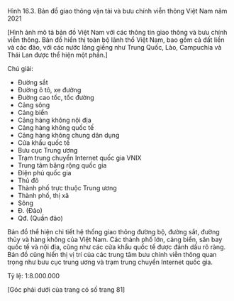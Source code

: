 Hình 16.3. Bản đồ giao thông vận tải và bưu chính viễn thông Việt Nam năm 2021

[Hình ảnh mô tả bản đồ Việt Nam với các thông tin giao thông và bưu chính viễn thông. Bản đồ hiển thị toàn bộ lãnh thổ Việt Nam, bao gồm cả đất liền và các đảo, với các nước láng giềng như Trung Quốc, Lào, Campuchia và Thái Lan được thể hiện một phần.]

Chú giải:
- Đường sắt
- Đường ô tô, xe đường
- Đường cao tốc, tốc đường
- Cảng sông
- Cảng biển
- Cảng hàng không nội địa
- Cảng hàng không quốc tế
- Cảng hàng không chung dân dụng
- Cửa khẩu quốc tế
- Bưu cục Trung ương
- Trạm trung chuyển Internet quốc gia VNIX
- Trung tâm băng rộng quốc gia
- Điện phủ quốc gia
- Thủ đô
- Thành phố trực thuộc Trung ương
- Thành phố, thị xã
- Sông
- Đ. (Đảo)
- Qđ. (Quần đảo)

Bản đồ thể hiện chi tiết hệ thống giao thông đường bộ, đường sắt, đường thủy và hàng không của Việt Nam. Các thành phố lớn, cảng biển, sân bay quốc tế và nội địa, cũng như các cửa khẩu quốc tế được đánh dấu rõ ràng. Bản đồ cũng hiển thị vị trí của các trung tâm bưu chính viễn thông quan trọng như bưu cục trung ương và trạm trung chuyển Internet quốc gia.

Tỷ lệ: 1:8.000.000

[Góc phải dưới của trang có số trang 81]